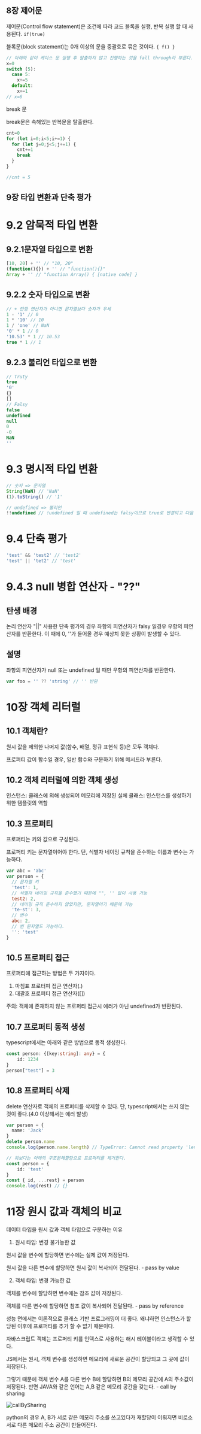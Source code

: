 ## 8장 제어문
제어문(Control flow statement)은 조건에 따라 코드 블록을 실행, 반복 실행 할 때 사용된다. `if(true)`

블록문(block statement)는 0개 이상의 문을 중괄호로 묶은 것이다. `{ f() }`

```js
// 아래와 같이 케이스 문 실행 후 탈출하지 않고 진행하는 것을 fall through라 부른다.
x=0
switch (5):
  case 5:
    x+=5
  default:
    x+=1
// x=6 
```

break 문

break문은 속해있는 반복문을 탈출한다.
```js
cnt=0
for (let i=0;i<5;i+=1) {
  for (let j=0;j<5;j+=1) {
    cnt+=1
    break
  }
}

//cnt = 5
```
## 9장 타입 변환과 단축 평가
# 9.2 암묵적 타입 변환
## 9.2.1문자열 타입으로 변환
```js
[10, 20] + '' // "10, 20"
(function(){}) + '' // "function(){}"
Array + '' // "function Array() { [native code] }
```
## 9.2.2 숫자 타입으로 변환
```js
// + 단항 연산자가 아니면 문자열보다 숫자가 우세
1 - '1' // 0
1 * '10' // 10
1 / 'one' // NaN
'0' * 1 // 0
'10.53' * 1 // 10.53
true * 1 // 1
```

## 9.2.3 불리언 타입으로 변환
```js
// Truty
true
'0'
{}
[]
// Falsy
false
undefined
null
0
-0
NaN
''
```
# 9.3 명시적 타입 변환
```js
// 숫자 => 문자열
String(NaN) // 'NaN'
(1).toString() // '1'

// undefined => 불리언
!!undefined // !undefined 일 때 undefined는 falsy이므로 true로 변경되고 다음 부정연산자일 때 false가 됨
```

# 9.4 단축 평가
```js
'test' && 'test2' // 'test2'
'test' || 'tet2' // 'test'
```

# 9.4.3 null 병합 연산자 - "??"
## 탄생 배경
논리 연산자 "||" 사용한 단축 평가의 경우 좌항의 피연산자가 falsy 일경우 우항의 피연산자를 반환한다.
이 때에 0, ''가 들어올 경우 예상치 못한 상황이 발생할 수 있다.
## 설명
좌항의 피연산자가 null 또는 undefined 일 때만 우항의 피연산자를 반환한다.
```js
var foo = '' ?? 'string' // '' 반환
```

# 10장 객체 리터럴
## 10.1 객체란?
원시 값을 제외한 나머지 값(함수, 배열, 정규 표현식 등)은 모두 객체다.

프로퍼티 값이 함수일 경우, 일반 함수와 구분하기 위해 메서드라 부른다.

## 10.2 객체 리터럴에 의한 객체 생성
인스턴스: 클래스에 의해 생성되어 메모리에 저장된 실체
클래스: 인스턴스를 생성하기 위한 템플릿의 역할

## 10.3 프로퍼티
프로퍼티는 키와 값으로 구성된다.

프로퍼티 키는 문자열이어야 한다. 단, 식별자 네이밍 규칙을 준수하는 이름과 변수는 가능하다.
```js
var abc = 'abc'
var person = {
  // 문자열 키
  'test': 1, 
  // 식별자 네이밍 규칙을 준수했기 때문에 "", '' 없이 사용 가능
  test2: 2,
  // 네이밍 규칙 준수하지 않았지만, 문자열이기 때문에 가능
  'te-st': 3,
  // 변수
  abc: 2,
  // 빈 문자열도 가능하다.
  '': 'test' 
}
```

## 10.5 프로퍼티 접근
프로퍼티에 접근하는 방법은 두 가지이다.
1. 마침표 프로터피 접근 연산자(.) 
2. 대괄호 프로퍼티 접근 연산자([])

주의: 객체에 존재하지 않는 프로퍼티 접근시 에러가 아닌 undefined가 반환된다.

## 10.7 프로퍼티 동적 생성
typescript에서는 아래와 같은 방법으로 동적 생성한다.
```ts
const person: {[key:string]: any} = {
    id: 1234
}
person["test"] = 3
```

## 10.8 프로퍼티 삭제
delete 연산자로 객체의 프로퍼티를 삭제할 수 있다. 단, typescript에서는 쓰지 않는 것이 좋다.(4.0 이상해서는 에러 발생)
```ts
var person = {
  name: 'Jack'
}
delete person.name
console.log(person.name.length) // TypeError: Cannot read property 'length' of undefined

// 위보다는 아래의 구조분해할당으로 프로퍼티를 제거한다.
const person = {
    id: 'test'
}
const { id, ...rest} = person
console.log(rest) // {}
```

# 11장 원시 값과 객체의 비교
데이터 타입을 원시 값과 객체 타입으로 구분하는 이유

1. 원시 타입: 변경 불가능한 값

원시 값을 변수에 할당하면 변수에는 실제 값이 저장된다.

원시 값을 다른 변수에 할당하면 원시 값이 복사되어 전달된다. - pass by value

2. 객체 타입: 변경 가능한 값

객체를 변수에 할당하면 변수에는 참조 값이 저장된다.

객체를 다른 변수에 할당하면 참조 값이 복사되어 전달된다. - pass by reference

성능 면에서는 이론적으로 클래스 기반 프로그래밍이 더 좋다. 왜냐하면 인스턴스가 할당된 이후에 프로퍼티를 추가 할 수 없기 때문이다.

자바스크립트 객체는 프로퍼티 키를 인덱스로 사용하는 해시 테이블이라고 생각할 수 있다.

JS에서는 원시, 객체 변수를 생성하면 메모리에 새로운 공간이 할당되고 그 곳에 값이 저장된다.

그렇기 때문에 객체 변수 A를 다른 변수 B에 할당하면 B의 메모리 공간에 A의 주소값이 저장된다. 반면 JAVA와 같은 언어는 A,B 같은 메모리 공간을 갖는다.  - call by sharing

![callBySharing](callbysharing.jpg)

python의 경우 A, B가 서로 같은 메모리 주소를 쓰고있다가 재할당이 이뤄지면 비로소 서로 다른 메모리 주소 공간이 만들어진다.




